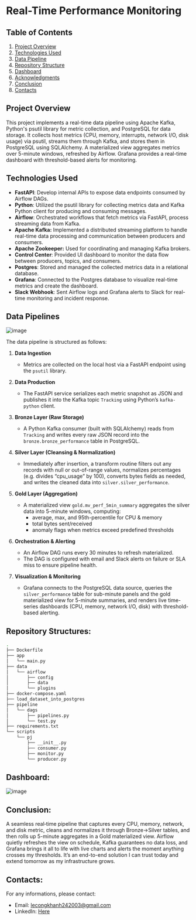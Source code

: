 # Real-Time Performance Monitoring

## Table of Contents
1. [Project Overview](#project-overview)
3. [Technologies Used](#technologies-used)
4. [Data Pipeline](#data-pipeline)
5. [Repository Structure](#repository-structure)
6. [Dashboard](#dashboard)
7. [Acknowledgments](#acknowledgments)
8. [Conclusion](#conclusion)
9. [Contacts](#contacts)

## Project Overview  
This project implements a real-time data pipeline using Apache Kafka, Python's psutil library for metric collection, and PostgreSQL for data storage. It collects host metrics (CPU, memory, interrupts, network I/O, disk usage) via psutil, streams them through Kafka, and stores them in PostgreSQL using SQLAlchemy. A materialized view aggregates metrics over 5-minute windows, refreshed by Airflow. Grafana provides a real-time dashboard with threshold-based alerts for monitoring.

## Technologies Used
- **FastAPI**: Develop internal APIs to expose data endpoints consumed by Airflow DAGs.  
- **Python**: Utilized the psutil library for collecting metrics data and Kafka Python client for producing and consuming messages.  
- **Airflow**: Orchestrated workflows that fetch metrics via FastAPI, process streaming data from Kafka.  
- **Apache Kafka:** Implemented a distributed streaming platform to handle real-time data processing and communication between producers and consumers.  
- **Apache Zookeeper:** Used for coordinating and managing Kafka brokers.  
- **Control Center**: Provided UI dashboard to monitor the data flow between producers, topics, and consumers.  
- **Postgres**: Stored and managed the collected metrics data in a relational database.  
- **Grafana**: Connected to the Postgres database to visualize real-time metrics and create the dashboard.  
- **Slack Webhook**: Sent Airflow logs and Grafana alerts to Slack for real-time monitoring and incident response.

## Data Pipelines    
![image](https://github.com/user-attachments/assets/ed001f5b-0b9b-4fa8-b78a-93f0c3979d89)

The data pipeline is structured as follows:  
1. **Data Ingestion**  
   - Metrics are collected on the local host via a FastAPI endpoint using the `psutil` library.  

2. **Data Production**  
   - The FastAPI service serializes each metric snapshot as JSON and publishes it into the Kafka topic `Tracking` using Python’s `kafka-python` client.  

3. **Bronze Layer (Raw Storage)**  
   - A Python Kafka consumer (built with SQLAlchemy) reads from `Tracking` and writes every raw JSON record into the `bronze.bronze_performance` table in PostgreSQL.  

4. **Silver Layer (Cleansing & Normalization)**  
   - Immediately after insertion, a transform routine filters out any records with null or out-of-range values, normalizes percentages (e.g. divides “cpu_usage” by 100), converts bytes fields as needed, and writes the cleaned data into `silver.silver_performance`.  

5. **Gold Layer (Aggregation)**  
   - A materialized view `gold.mv_perf_5min_summary` aggregates the silver data into 5-minute windows, computing:  
     - average, max, and 95th-percentile for CPU & memory  
     - total bytes sent/received  
     - anomaly flags when metrics exceed predefined thresholds  

6. **Orchestration & Alerting**  
   - An Airflow DAG runs every 30 minutes to refresh materialized.  
   - The DAG is configured with email and Slack alerts on failure or SLA miss to ensure pipeline health.  

7. **Visualization & Monitoring**  
   - Grafana connects to the PostgreSQL data source, queries the `silver_performance` table for sub-minute panels and the gold materialized view for 5-minute summaries, and renders live time-series dashboards (CPU, memory, network I/O, disk) with threshold-based alerting.  

## Repository Structures:  
``` bash
.
├── Dockerfile
├── app
│   └── main.py
├── data
│   └── airflow
│       ├── config
│       ├── data
│       └── plugins
├── docker-compose.yaml
├── load_dataset_into_postgres
├── pipeline
│   └── dags
│       ├── pipelines.py
│       └── test.py
├── requirements.txt
└── scripts
    └── pj
        ├── __init__.py
        ├── consumer.py
        ├── monitor.py
        └── producer.py
```

## Dashboard: 
![image](https://github.com/user-attachments/assets/3afdf07f-aa99-48d6-9b28-516d81eed06a)

## Conclusion:
A seamless real‐time pipeline that captures every CPU, memory, network, and disk metric, cleans and normalizes it through Bronze→Silver tables, and then rolls up 5-minute aggregates in a Gold materialized view. Airflow quietly refreshes the view on schedule, Kafka guarantees no data loss, and Grafana brings it all to life with live charts and alerts the moment anything crosses my thresholds. It’s an end-to-end solution I can trust today and extend tomorrow as my infrastructure grows.  

## Contacts:  
For any informations, please contact:  
* Email: [lecongkhanh242003@gmail.com]()  
* LinkedIn: [Here](https://www.linkedin.com/in/khanh-le-469818288/)



